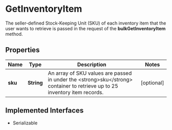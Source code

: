 

# GetInventoryItem

The seller-defined Stock-Keeping Unit (SKU) of each inventory item that the user wants to retrieve is passed in the request of the <strong>bulkGetInventoryItem</strong> method.
## Properties

Name | Type | Description | Notes
------------ | ------------- | ------------- | -------------
**sku** | **String** | An array of SKU values are passed in under the &lt;strong&gt;sku&lt;/strong&gt; container to retrieve up to 25 inventory item records. |  [optional]


## Implemented Interfaces

* Serializable



